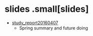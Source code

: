 # slides .small[slides]
- [study_report20160407](http://ace12358.github.io/slides/?study_report20160407.md)
    - Spring summary and future doing
